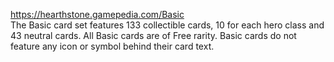 https://hearthstone.gamepedia.com/Basic  
The Basic card set features 133 collectible cards, 10 for each hero class and 43 neutral cards. All Basic cards are of Free rarity. Basic cards do not feature any icon or symbol behind their card text. 